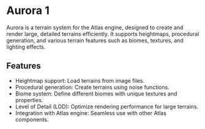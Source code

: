 # Aurora 1

Aurora is a terrain system for the Atlas engine, designed to create and render large, detailed terrains efficiently. It supports heightmaps, procedural generation, and various terrain features such as biomes, textures, and lighting effects.

## Features

- Heightmap support: Load terrains from image files.
- Procedural generation: Create terrains using noise functions.
- Biome system: Define different biomes with unique textures and properties.
- Level of Detail (LOD): Optimize rendering performance for large terrains.
- Integration with Atlas engine: Seamless use with other Atlas components.